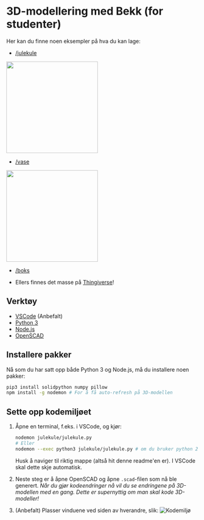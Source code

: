 # 3D-modellering med Bekk (for studenter)

Her kan du finne noen eksempler på hva du kan lage:

- [/julekule](julekule)
<img src="https://user-images.githubusercontent.com/8504538/141822348-9a3c55de-824e-4b6c-9253-252dbc959114.png" height="240px" />

- [/vase](vase)
<img src="https://user-images.githubusercontent.com/8504538/141823363-98f9e12a-91a9-4199-bbc7-ea583f4a00fd.png" height="240px" />

- [/boks](boks)

- Ellers finnes det masse på [Thingiverse](https://www.thingiverse.com/)!

## Verktøy

- [VSCode](https://code.visualstudio.com/) (Anbefalt)
- [Python 3](https://www.python.org/downloads/)
- [Node.js](https://nodejs.org/en/)
- [OpenSCAD](https://openscad.org/)

## Installere pakker

Nå som du har satt opp både Python 3 og Node.js, må du installere noen pakker:

```bash
pip3 install solidpython numpy pillow
npm install -g nodemon # For å få auto-refresh på 3D-modellen
```

## Sette opp kodemiljøet

1. Åpne en terminal, f.eks. i VSCode, og kjør:

   ```bash
   nodemon julekule/julekule.py
   # Eller
   nodemon --exec python3 julekule/julekule.py # om du bruker python 2
   ```

   Husk å naviger til riktig mappe (altså hit denne readme'en er). I VSCode skal dette skje automatisk.

2. Neste steg er å åpne OpenSCAD og åpne `.scad`-filen som nå ble generert. _Når du gjør kodeendringer nå vil du se endringene på 3D-modellen med en gang. Dette er supernyttig om man skal kode 3D-modeller!_

3. (Anbefalt) Plasser vinduene ved siden av hverandre, slik:
   ![Kodemiljø](https://user-images.githubusercontent.com/8504538/141381286-7e681745-31bb-47b6-8467-7f6b9853dbf9.png)
